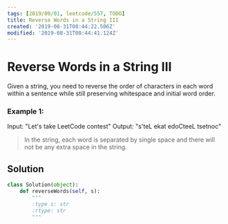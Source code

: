 ```yaml
---
tags: [2019/09/01, leetcode/557, TODO]
title: Reverse Words in a String III
created: '2019-08-31T08:44:22.506Z'
modified: '2019-08-31T08:44:41.124Z'
---
```


# Reverse Words in a String III


Given a string, you need to reverse the order of characters in each word within a sentence while still preserving whitespace and initial word order.

### Example 1:

Input: "Let's take LeetCode contest"
Output: "s'teL ekat edoCteeL tsetnoc"

> In the string, each word is separated by single space and there will not be any extra space in the string.


## Solution

```python
class Solution(object):
    def reverseWords(self, s):
        """
        :type s: str
        :rtype: str
        """
```
